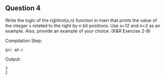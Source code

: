 ## Question 4

Write the logic of the rightrot(x,n) function in main that prints the value of the integer x rotated to the right by n bit positions. Use x=12 and n=2 as an example. Also, provide an example of your choice. (K&R Exercise 2-8) 

Compilation Step:

	gcc q4.c

Output:

	3
	2
